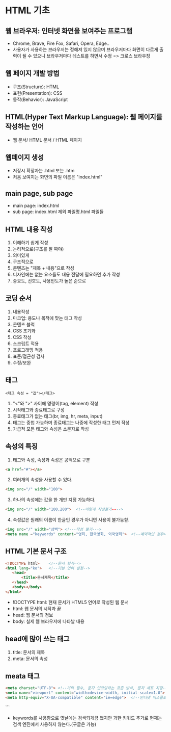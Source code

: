  # HTML 기초

 ## 웹 브라우저: 인터넷 화면을 보여주는 프로그램

 - Chrome, Brave, Fire Fox, Safari, Opera, Edge..
 - 사용자가 사용하는 브라우저는 정해져 있지 않으며 브라우저마다 화면이 다르게 출력이 될 수 있으니 브라우저마다 테스트를 하면서 수정
     => 크로스 브라우징

 ## 웹 페이지 개발 방법

 - 구조(Structure): HTML
 - 표현(Presentation): CSS
 - 동작(Behavior): JavaScript

 ## HTML(Hyper Text Markup Language): 웹 페이지를 작성하는 언어

 - 웹 문서/ HTML 문서 / HTML 페이지

 ## 웹페이지 생성

 - 저장시 확장자는 .html 또는 .htm
 - 처음 보여지는 화면의 파일 이름은 "index.html"

 ## main page, sub page

 - main page: index.html
 - sub page: index.html 제외 파일명.html 파일들

 ## HTML 내용 작성

 1. 이해하기 쉽게 작성
 2. 논리적으로(구조를 잘 짜야)
 3. 의미있게 
 4. 구조적으로
 5. 콘텐츠는 "제목 + 내용"으로 작성
 6. 디자인에는 없는 요소들도 내용 전달에 필요하면 추가 작성
 7. 중요도, 선호도, 사용빈도가 높은 순으로
 
 ## 코딩 순서
 1. 내용작성
 2. 마크업: 용도나 목적에 맞는 태그 작성
 3. 콘텐츠 블럭
 4. CSS 초기화
 5. CSS 작성
 6. 스크립트 적용
 7. 프로그래밍 적용
 8. 표준/접근성 검사
 9. 수정/보완

 ## 태그

 ```
 <태그 속성 = "값"></태그>
 ```

 1. "<"와 ">" 사이에 명령어(tag, element) 작성
 2. 시작태그와 종료태그로 구성
 3. 종료태그가 없는 태그(br, img, hr, meta, input)
 4. 태그는 중첩 가능하며 종료태그는 나중에 작성한 태그 먼저 작성
 5. 가급적 모든 태그와 속성은 소문자로 작성

 ## 속성의 특징
 1. 태그와 속성, 속성과 속성은 공백으로 구분

 ```html
 <a href="#"></a>
 ```

 2. 여러개의 속성을 사용할 수 있다.

 ```html
 <img src="/" width="100">
 ```

 3. 하나의 속성에는 값을 한 개만 지정 가능하다.

 ```html
 <img src="/" width="100,200">  <!--이렇게 작성불가---->
 ```

 4. 속성값은 원래의 이름이 한글인 경우가 아니면 사용이 불가능핟.
 ```html
 <img src="/" width="삼백"> <!---작성 불가--->
 <meta name ="keywords" content="영화, 한국영화, 외국영화">  <!--예외적인 경우>
 ```
 
 ## HTML 기본 문서 구조
 ```html
 <!DOCTYPE html>    <!--문서 형식-->
 <html lang="ko">   <!--기본 언어 설정-->
    <head>
        <title>문서제목</title>
    </head>
    <body></body>
 </html>
 ```

 - !DOCTYPE html: 현재 문서가 HTML5 언어로 작성된 웹 문서
 - html: 웹 문서의 시작과 끝
 - head: 웹 문서의 정보
 - body: 실제 웹 브라우저에 나타날 내용

 ## head에 많이 쓰는 태그

 1. title: 문서의 제목 
 2. meta: 문서의 속성

 ## meata 태그

 ```html
 <meta charset="UTF-8"> <!--거의 필수, 문자 인코딩하는 표준 방식, 문자 세트 지정-->
 <meta name="viewport" content="width=device-width, initial-scale=1.0"> <!--모바일 기기와 관련, 각각의 기기값에 따른 비율 일치시키는 것-->
 <meta http-equiv="X-UA-compatible" content="ie=edge">  <!--인터넷 익스플로러 브라우저-->
 ```

 <!--검색 엔진-->
 <meta name="keywords" content="키워드1, 키워드2">
 <meta name="description" content="문서 설명">
 <meta name="author" content="문서 작성자">
 ```

 - keywords를 사용함으로 옛날에는 검색되게끔 했지만 과한 키워드 추가로 현재는 검색 엔진에서 사용하지 않는다.(구글은 가능)



































































